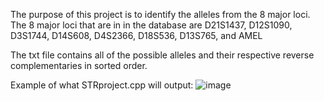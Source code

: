 The purpose of this project is to identify the alleles from the 8 major loci. The 8 major loci that are in in the database are D21S1437, D12S1090, D3S1744, D14S608, D4S2366, D18S536, D13S765, and AMEL

The txt file contains all of the possible alleles and their respective reverse complementaries in sorted order. 

Example of what STRproject.cpp will output:
![image](https://github.com/paulchou03/STRproject/assets/128890621/5dbf337c-c4fc-425d-96a9-17c061363181)
